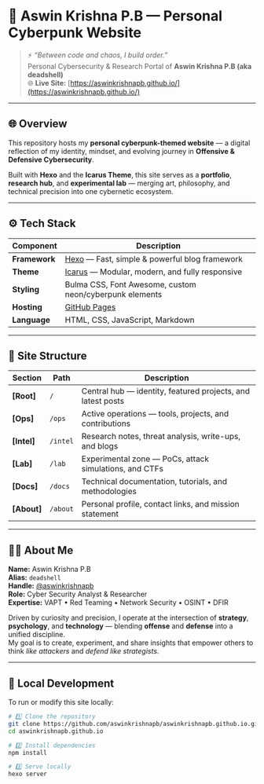 # 🧠 Aswin Krishna P.B — Personal Cyberpunk Website

> ⚡ *“Between code and chaos, I build order.”*  
> Personal Cybersecurity & Research Portal of **Aswin Krishna P.B (aka deadshell)**  
> 🌐 **Live Site:** [https://aswinkrishnapb.github.io/](https://aswinkrishnapb.github.io/)

---

## 🌐 Overview

This repository hosts my **personal cyberpunk-themed website** — a digital reflection of my identity, mindset, and evolving journey in **Offensive & Defensive Cybersecurity**.

Built with **Hexo** and the **Icarus Theme**, this site serves as a **portfolio**, **research hub**, and **experimental lab** — merging art, philosophy, and technical precision into one cybernetic ecosystem.

---

## ⚙️ Tech Stack

| Component | Description |
|------------|--------------|
| **Framework** | [Hexo](https://hexo.io) — Fast, simple & powerful blog framework |
| **Theme** | [Icarus](https://github.com/ppoffice/hexo-theme-icarus) — Modular, modern, and fully responsive |
| **Styling** | Bulma CSS, Font Awesome, custom neon/cyberpunk elements |
| **Hosting** | [GitHub Pages](https://pages.github.com/) |
| **Language** | HTML, CSS, JavaScript, Markdown |

---

## 🧩 Site Structure

| Section | Path | Description |
|----------|------|-------------|
| **[Root]** | `/` | Central hub — identity, featured projects, and latest posts |
| **[Ops]** | `/ops` | Active operations — tools, projects, and contributions |
| **[Intel]** | `/intel` | Research notes, threat analysis, write-ups, and blogs |
| **[Lab]** | `/lab` | Experimental zone — PoCs, attack simulations, and CTFs |
| **[Docs]** | `/docs` | Technical documentation, tutorials, and methodologies |
| **[About]** | `/about` | Personal profile, contact links, and mission statement |

---

## 👨‍💻 About Me

**Name:** Aswin Krishna P.B  
**Alias:** `deadshell`  
**Handle:** [@aswinkrishnapb](https://github.com/aswinkrishnapb)  
**Role:** Cyber Security Analyst & Researcher  
**Expertise:** VAPT • Red Teaming • Network Security • OSINT • DFIR  

Driven by curiosity and precision, I operate at the intersection of **strategy**, **psychology**, and **technology** — blending **offense** and **defense** into a unified discipline.  
My goal is to create, experiment, and share insights that empower others to think *like attackers* and *defend like strategists*.

---

## 🧰 Local Development

To run or modify this site locally:

```bash
# 1️⃣ Clone the repository
git clone https://github.com/aswinkrishnapb/aswinkrishnapb.github.io.git
cd aswinkrishnapb.github.io

# 2️⃣ Install dependencies
npm install

# 3️⃣ Serve locally
hexo server
